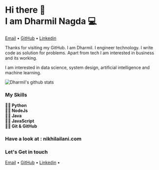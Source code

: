 <h1>Hi there 👋<br>
I am Dharmil Nagda 💻</h1>

<p >
  <a href="mailto:dharmilnagda99@gmail.com">Email</a> •
  <a href="https://github.com/dharmilnagda/">GitHub</a> •
  <a href="https://www.linkedin.com/in/thedharmilnagda/">Linkedin</a>
</p>


Thanks for visiting my GitHub. I am Dharmil.
I engineer technology. I write code as solution for problems. Apart from tech I am interested in business and its working.

I am interested in data science, system design, artificial intelligence and machine learning.

![Dharmil's github stats](https://github-readme-stats.vercel.app/api/?username=thedharmilnagda&show_icons=true&title_color=ffd1dc&icon_color=79ff97&text_color=ffd1dc&bg_color=151515)

### My Skills
<b>
✍🏻 Python<br>
✍🏻 NodeJs<br>
✍🏻 Java<br>
✍🏻 JavaScript<br>
✍🏻 Git & GitHub<br>
</b>

### Have a look at : nikhilailani.com

### Let's Get in touch
<p >
  <a href="mailto:dharmilnagda99@gmail.com">Email</a> •
  <a href="https://github.com/dharmilnagda/">GitHub</a> •
  <a href="https://www.linkedin.com/in/thedharmilnagda/">Linkedin</a> •
</p>
